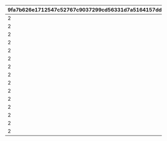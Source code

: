 |9fa7b626e1712547c52767c9037299cd56331d7a5164157ddc957a4524e4cc8e|a0057304bea7b64053f21c54810165499ea3fdb4c07fa63cb3e0b504b265b407|ffcfbfd15a161121717ded5b00cd2e2d8dedc8e6e1fe0bb82c6417a203cc3797|1a93bbbf7347156594d08f6c2decea2ab17d181f9b576f8501fe840c9f56cf14|87fff12c03a3c87835476e5adb4d1c3eafad68ec19552fd323ec99c589e56aaf|841c8c3ba27ec82276de312f5568b2253ea8b8df4e03131fae97642edf64489f|16e9cfe31aa0c458b00db4fcb299b55e7f971009824710f7f199990b8497569f|86a9afa1ec89284adfc8f7d8c5059d6e9a5832678d850297a5f25bb8a791d462|dd877db81ae3ccb726a161f2d099863e363520e3e598c92d76ed4140bbe9bdfd|212054fd80cf37ab1c95403f2f1d74e92e526750a341bec954f96e1f334acddd|d69bf91e37af2006e23721122ccfdf671340f54c11185771697e014f31d24dac|82a686cdc0b1f1088309b4ee391ff8cf4150980a87d1d69778946c102c070ad7|9ca4e2feb3d826e2d32f4b129590a5d023621712e9c7e204f02c2463a017a327|02742ffd815129fec21b7a1089bed0de00fab640c32dd71c31d5c3e3a277939a|65d564574e9619877de3463d0b6301268b8ebe25f9f2d1aa7e4a31b4a02b09c8|f6dae0d83a303fd941be3456f0d75df7a1b6e7d213df91ec362615a81445eabb|73858ae36d63b6227c49e2e4fb90b6b09d6ee639a65253df462474c968cefba5|977680ab803429e7265ff2288a8dc89108f4a3b13f69557a09e58bec8345d927|
| --- | --- | --- | --- | --- | --- | --- | --- | --- | --- | --- | --- | --- | --- | --- | --- | --- | --- |
|2|22003|2|1|5|8|0|91002|0|5|20|150|0|12|20003|150000|1|94002|
|2|22003|2|2|2|8|0|91002|0|9|15|145|0|12|20003|100000|6|94002|
|2|22002|2|3|5|8|0|91002|0|19|11|140|0|12|20003|80000|10|94002|
|2|22002|2|4|5|8|0|91002|0|29|10|130|0|12|20003|80000|20|94002|
|2|22002|2|5|4|8|0|91002|0|39|9|120|0|12|20003|70000|30|94002|
|2|22002|2|6|4|8|0|91002|0|49|8|110|0|12|20003|70000|40|94002|
|2|22002|2|7|3|8|0|91002|0|99|7|100|0|12|20003|60000|50|94002|
|2|22002|2|8|2|8|0|91002|0|499|2|80|0|12|20003|40000|100|94002|
|2|22002|2|9|1|8|0|91002|0|999|7|50|0|12|20002|20000|500|94002|
|2|22001|2|10|3|8|0|91002|0|4999|4|20|0|12|20002|16000|1000|94002|
|2|22001|2|11|2|8|0|91002|0|9999|3|15|0|12|20002|9000|5000|94002|
|2|22001|2|12|1|8|0|91002|0|11999|8|10|0|12|20001|4000|10000|94002|
|2|22001|2|13|1|8|0|91002|0|13999|7|5|0|12|20001|3000|12000|94002|
|2|22001|2|14|1|8|0|91002|0|14999|6|4|0|12|20001|2000|14000|94002|
|2|22001|2|15|1|8|0|91002|0|30000|5|3|0|12|20001|1800|15000|94002|